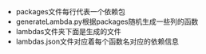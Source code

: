 - packages文件每行代表一个依赖包
- generateLambda.py根据packages随机生成一些列的函数
- lambdas文件夹下面是生成的文件
- lambdas.json文件对应着每个函数名对应的依赖信息
